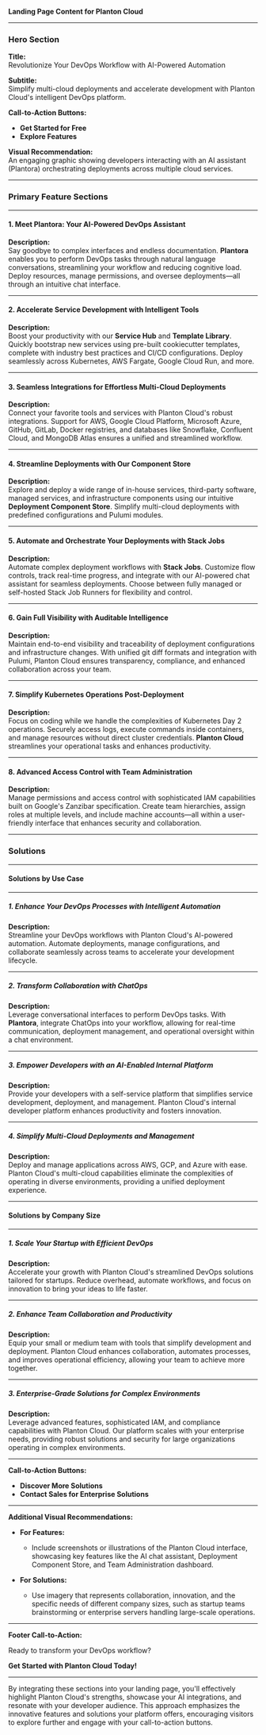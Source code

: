 **Landing Page Content for Planton Cloud**

---

### **Hero Section**

**Title:**  
Revolutionize Your DevOps Workflow with AI-Powered Automation

**Subtitle:**  
Simplify multi-cloud deployments and accelerate development with Planton Cloud's intelligent DevOps platform.

**Call-to-Action Buttons:**

- **Get Started for Free**
- **Explore Features**

**Visual Recommendation:**  
An engaging graphic showing developers interacting with an AI assistant (Plantora) orchestrating deployments across
multiple cloud services.

---

### **Primary Feature Sections**

---

#### **1. Meet Plantora: Your AI-Powered DevOps Assistant**

**Description:**  
Say goodbye to complex interfaces and endless documentation. **Plantora** enables you to perform DevOps tasks through
natural language conversations, streamlining your workflow and reducing cognitive load. Deploy resources, manage
permissions, and oversee deployments—all through an intuitive chat interface.

---

#### **2. Accelerate Service Development with Intelligent Tools**

**Description:**  
Boost your productivity with our **Service Hub** and **Template Library**. Quickly bootstrap new services using
pre-built cookiecutter templates, complete with industry best practices and CI/CD configurations. Deploy seamlessly
across Kubernetes, AWS Fargate, Google Cloud Run, and more.

---

#### **3. Seamless Integrations for Effortless Multi-Cloud Deployments**

**Description:**  
Connect your favorite tools and services with Planton Cloud's robust integrations. Support for AWS, Google Cloud
Platform, Microsoft Azure, GitHub, GitLab, Docker registries, and databases like Snowflake, Confluent Cloud, and MongoDB
Atlas ensures a unified and streamlined workflow.

---

#### **4. Streamline Deployments with Our Component Store**

**Description:**  
Explore and deploy a wide range of in-house services, third-party software, managed services, and infrastructure
components using our intuitive **Deployment Component Store**. Simplify multi-cloud deployments with predefined
configurations and Pulumi modules.

---

#### **5. Automate and Orchestrate Your Deployments with Stack Jobs**

**Description:**  
Automate complex deployment workflows with **Stack Jobs**. Customize flow controls, track real-time progress, and
integrate with our AI-powered chat assistant for seamless deployments. Choose between fully managed or self-hosted Stack
Job Runners for flexibility and control.

---

#### **6. Gain Full Visibility with Auditable Intelligence**

**Description:**  
Maintain end-to-end visibility and traceability of deployment configurations and infrastructure changes. With unified
git diff formats and integration with Pulumi, Planton Cloud ensures transparency, compliance, and enhanced collaboration
across your team.

---

#### **7. Simplify Kubernetes Operations Post-Deployment**

**Description:**  
Focus on coding while we handle the complexities of Kubernetes Day 2 operations. Securely access logs, execute commands
inside containers, and manage resources without direct cluster credentials. **Planton Cloud** streamlines your
operational tasks and enhances productivity.

---

#### **8. Advanced Access Control with Team Administration**

**Description:**  
Manage permissions and access control with sophisticated IAM capabilities built on Google's Zanzibar specification.
Create team hierarchies, assign roles at multiple levels, and include machine accounts—all within a user-friendly
interface that enhances security and collaboration.

---

### **Solutions**

---

#### **Solutions by Use Case**

---

##### **1. Enhance Your DevOps Processes with Intelligent Automation**

**Description:**  
Streamline your DevOps workflows with Planton Cloud's AI-powered automation. Automate deployments, manage
configurations, and collaborate seamlessly across teams to accelerate your development lifecycle.

---

##### **2. Transform Collaboration with ChatOps**

**Description:**  
Leverage conversational interfaces to perform DevOps tasks. With **Plantora**, integrate ChatOps into your workflow,
allowing for real-time communication, deployment management, and operational oversight within a chat environment.

---

##### **3. Empower Developers with an AI-Enabled Internal Platform**

**Description:**  
Provide your developers with a self-service platform that simplifies service development, deployment, and management.
Planton Cloud's internal developer platform enhances productivity and fosters innovation.

---

##### **4. Simplify Multi-Cloud Deployments and Management**

**Description:**  
Deploy and manage applications across AWS, GCP, and Azure with ease. Planton Cloud's multi-cloud capabilities eliminate
the complexities of operating in diverse environments, providing a unified deployment experience.

---

#### **Solutions by Company Size**

---

##### **1. Scale Your Startup with Efficient DevOps**

**Description:**  
Accelerate your growth with Planton Cloud's streamlined DevOps solutions tailored for startups. Reduce overhead,
automate workflows, and focus on innovation to bring your ideas to life faster.

---

##### **2. Enhance Team Collaboration and Productivity**

**Description:**  
Equip your small or medium team with tools that simplify development and deployment. Planton Cloud enhances
collaboration, automates processes, and improves operational efficiency, allowing your team to achieve more together.

---

##### **3. Enterprise-Grade Solutions for Complex Environments**

**Description:**  
Leverage advanced features, sophisticated IAM, and compliance capabilities with Planton Cloud. Our platform scales with
your enterprise needs, providing robust solutions and security for large organizations operating in complex
environments.

---

**Call-to-Action Buttons:**

- **Discover More Solutions**
- **Contact Sales for Enterprise Solutions**

---

**Additional Visual Recommendations:**

- **For Features:**
    - Include screenshots or illustrations of the Planton Cloud interface, showcasing key features like the AI chat
      assistant, Deployment Component Store, and Team Administration dashboard.

- **For Solutions:**
    - Use imagery that represents collaboration, innovation, and the specific needs of different company sizes, such as
      startup teams brainstorming or enterprise servers handling large-scale operations.

---

**Footer Call-to-Action:**

Ready to transform your DevOps workflow?

**Get Started with Planton Cloud Today!**

---

By integrating these sections into your landing page, you'll effectively highlight Planton Cloud's strengths, showcase
your AI integrations, and resonate with your developer audience. This approach emphasizes the innovative features and
solutions your platform offers, encouraging visitors to explore further and engage with your call-to-action buttons.
